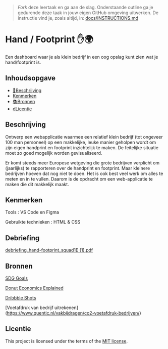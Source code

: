 > _Fork_ deze leertaak en ga aan de slag. Onderstaande outline ga je gedurende deze taak in jouw eigen GitHub omgeving uitwerken. De instructie vind je, zoals altijd, in: [docs/INSTRUCTIONS.md](docs/INSTRUCTIONS.md)

# Hand / Footprint ✋🌍
<!-- Geef je project een titel en schrijf in één zin wat het is -->
Een dashboard waar je als klein bedrijf in een oog opslag kunt zien wat je hand/footprint is.

## Inhoudsopgave

  * [📔Beschrijving](#beschrijving)
  * [Kenmerken](#kenmerken)
  * [📚Bronnen](#bronnen)
  * [dLicentie](#licentie)

## Beschrijving
<!-- In de Beschrijving staat hoe je project er uit ziet, hoe het werkt en wat je er mee kan. -->
<!-- Voeg een mooie poster visual toe 📸 -->
<!-- Voeg een link toe naar Github Pages 🌐-->
Ontwerp een webapplicatie waarmee een relatief klein bedrijf (tot ongeveer 100 man personeel) op een makkelijke, leuke manier geholpen wordt om zijn eigen handprint en footprint inzichtelijk te maken. De feitelijke situatie moet zo goed mogelijk worden gevisualiseerd.

Er komt steeds meer Europese wetgeving die grote bedrijven verplicht om (jaarlijks) te rapporteren over de handprint en footprint. Maar kleinere bedrijven hoeven dat nog niet te doen. Het is ook best veel werk om alles te meten en in te vullen. Daarom is de opdracht om een web-applicatie te maken die dit makkelijk maakt.


## Kenmerken
<!-- Bij Kenmerken staat welke technieken zijn gebruikt en hoe. Wat is de HTML structuur? Wat zijn de belangrijkste dingen in CSS? Wat is er met Javascript gedaan en hoe? Misschien heb je een framwork of library gebruikt? -->

Tools : VS Code en Figma

Gebruikte technieken : HTML & CSS

## Debriefing
[debriefing_hand-footprint_squad1E (1).pdf](https://github.com/Jason2426/the-client-website/files/12829063/debriefing_hand-footprint_squad1E.1.pdf)


## Bronnen 

[SDG Goals](https://sinay.ai/en/what-are-the-17-sustainable-development-goals-sdgs/#:~:text=The%2017%20Sustainable%20Development%20Goals%20are%3A%20(1)%20no%20poverty,)

[Donut Economics Explained](https://en.wikipedia.org/wiki/Doughnut_(economic_model)#:~:text=The%20Doughnut%2C%20or%20Doughnut%20economics,a%20hole%20in%20the%20middle.)

[Dribbble Shots](https://dribbble.com/tags/dribbble-shot)

[Voetafdruk van bedrijf uitrekenen] (https://www.quentic.nl/vakbijdragen/co2-voetafdruk-bedrijven/)

## Licentie

This project is licensed under the terms of the [MIT license](./LICENSE).
